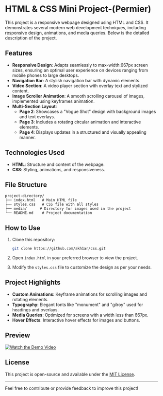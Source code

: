 # HTML & CSS Mini Project-(Permier)

This project is a responsive webpage designed using HTML and CSS. It demonstrates several modern web development techniques, including responsive design, animations, and media queries. Below is the detailed description of the project.

## Features

- **Responsive Design**: Adapts seamlessly to max-width:667px screen sizes, ensuring an optimal user experience on devices ranging from mobile phones to large desktops.
- **Navigation Bar**: A stylish navigation bar with dynamic elements.
- **Video Section**: A video player section with overlay text and stylized content.
- **Image Scroller Animation**: A smooth scrolling carousel of images, implemented using keyframes animation.
- **Multi-Section Layout**: 
  - **Page 2**: Showcases a "Vogue Shot" design with background images and text overlays.
  - **Page 3**: Includes a rotating circular animation and interactive elements.
  - **Page 4**: Displays updates in a structured and visually appealing manner.

## Technologies Used

- **HTML**: Structure and content of the webpage.
- **CSS**: Styling, animations, and responsiveness.

## File Structure

```
project-directory/
├── index.html   # Main HTML file
├── styles.css   # CSS file with all styles
├── media/      # Directory for images used in the project
└── README.md    # Project documentation
```

## How to Use

1. Clone this repository:
   ```bash
   git clone https://github.com/akh1ar/css.git
   ```

2. Open `index.html` in your preferred browser to view the project.

3. Modify the `styles.css` file to customize the design as per your needs.

## Project Highlights

- **Custom Animations**: Keyframe animations for scrolling images and rotating elements.
- **Typography**: Elegant fonts like "monument" and "gilroy" used for headings and overlays.
- **Media Queries**: Optimized for screens with a width less than 667px.
- **Hover Effects**: Interactive hover effects for images and buttons.

## Preview
[![Watch the Demo Video](https://drive.google.com/file/d/1Nt-3XjkviiO3XjngcOPQKPPhyDi2QanR/view?usp=sharing.jpg)](https://drive.google.com/file/d/1Nt-3XjkviiO3XjngcOPQKPPhyDi2QanR/view?usp=sharing?autoplay=1)


## License

This project is open-source and available under the [MIT License](LICENSE).

---

Feel free to contribute or provide feedback to improve this project!
